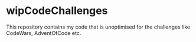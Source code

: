 # wipCodeChallenges
This repository contains my code that is unoptimised for the challenges like CodeWars, AdventOfCode etc. 
